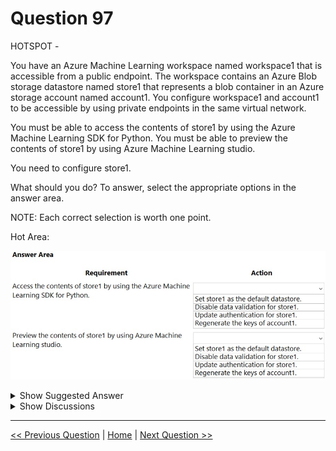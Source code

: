 # Question 97

HOTSPOT -

You have an Azure Machine Learning workspace named workspace1 that is accessible from a public endpoint. The workspace contains an Azure Blob storage datastore named store1 that represents a blob container in an Azure storage account named account1. You configure workspace1 and account1 to be accessible by using private endpoints in the same virtual network.

You must be able to access the contents of store1 by using the Azure Machine Learning SDK for Python. You must be able to preview the contents of store1 by using Azure Machine Learning studio.

You need to configure store1.

What should you do? To answer, select the appropriate options in the answer area.

NOTE: Each correct selection is worth one point.

Hot Area:

![Question Image](../images/q97_q_0012600001.png)

<details>
  <summary>Show Suggested Answer</summary>

<img src="../images/q97_ans_0_image601.png" alt="Answer Image"><br>

</details>

<details>
  <summary>Show Discussions</summary>

<blockquote><p><strong>roo123</strong> <code>(Fri 16 Feb 2024 04:46)</code> - <em>Upvotes: 6</em></p><p>The answer should be
1. Update authentication
2.Set store1 as the default datastore</p></blockquote>
<blockquote><p><strong>MelMac</strong> <code>(Tue 21 Jan 2025 06:59)</code> - <em>Upvotes: 1</em></p><p>To access the contents of store1 using the Azure ML Python SDK, the correct action is to update authentication for store1. This ensures that the datastore is properly authenticated and accessible within the Azure Machine Learning workspace.
To allow the preview of the contents of store1 using Azure ML studio, you need to set store1 as the default datastore. This ensures that the datastore is readily accessible and can be used for various operations within the Azure ML studio.</p></blockquote>
<blockquote><p><strong>jefimija</strong> <code>(Fri 11 Oct 2024 09:30)</code> - <em>Upvotes: 1</em></p><p>1. set store1 as the default datastore
2. update the authentication</p></blockquote>
<blockquote><p><strong>NullVoider_0</strong> <code>(Wed 13 Dec 2023 10:16)</code> - <em>Upvotes: 2</em></p><p>You should just update the authentication for store 1 for both cases.

The key reason this meets both requirements is that the original problem stated that workspace1 and its linked storage account are configured with private endpoints for access within the virtual network.</p></blockquote>

<blockquote><p><strong>kel_dp_100</strong> <code>(Wed 15 Nov 2023 16:45)</code> - <em>Upvotes: 4</em></p><p>second should be Set store1 as the default datastore:</p></blockquote>
<blockquote><p><strong>ning</strong> <code>(Wed 18 May 2022 13:22)</code> - <em>Upvotes: 2</em></p><p>If you are in the same vnet, and the key or SAS never changed, why would you want to regenerate the key???</p></blockquote>
<blockquote><p><strong>AzureJobsTillRetire</strong> <code>(Tue 14 Feb 2023 22:07)</code> - <em>Upvotes: 3</em></p><p>The workspace was accessible from a public endpoint, and you reconfigure it for it to be accessible by using private endpoints, and you will need to regenerate the key.</p></blockquote>
<blockquote><p><strong>azurelearner666</strong> <code>(Sun 10 Apr 2022 17:45)</code> - <em>Upvotes: 3</em></p><p>seems correct</p></blockquote>
<blockquote><p><strong>[Removed]</strong> <code>(Sun 20 Feb 2022 19:14)</code> - <em>Upvotes: 4</em></p><p>On 20Feb2022</p></blockquote>

</details>

---

[<< Previous Question](question_96.md) | [Home](../index.md) | [Next Question >>](question_98.md)
